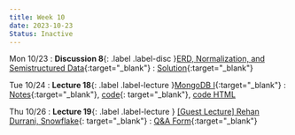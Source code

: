 ```yaml
---
title: Week 10
date: 2023-10-23
Status: Inactive
---
```


Mon 10/23
: **Discussion 8**{: .label .label-disc }[ERD, Normalization, and Semistructured Data](https://drive.google.com/file/d/13nkclT7Gzk6QM4NR9puYa8uuqTT0t1Ny/view?usp=share_link){:target="\_blank"}
  : [Solution](https://drive.google.com/file/d/1VktOvQLeFaO-g018P5mwGCcyNDJ7l4C_/view?usp=drive_link){:target="\_blank"}

Tue 10/24
: **Lecture 18**{: .label .label-lecture }[MongoDB I](https://docs.google.com/presentation/d/1sRlZVQtW3rCpPSsTWVm3GPXfdgy5UGYIEyOBYMkVPUg/edit?usp=sharing){:target="\_blank"}
  : [Notes](https://drive.google.com/file/d/1AsIeiB-rBKjL_HEjwFJvO4_JjPsSYY-y/view?usp=drive_link){:target="\_blank"}, [code](https://data101.datahub.berkeley.edu/hub/user-redirect/git-pull?repo=https%3A%2F%2Fgithub.com%2Fcal-data-eng%2Ffa23-materials&urlpath=lab%2Ftree%2Ffa23-materials%2Flecture%2Flec18%2Flec18.ipynb&branch=main){: target="\_blank"}, [code HTML](../../resources/assets/lectures/lec18/lec18.html)

Thu 10/26
: **Lecture 19**{: .label .label-lecture } [\[Guest Lecture\] Rehan Durrani, Snowflake](https://docs.google.com/presentation/d/1NbVxAtyhyPzM_P3YTx5jq6eV8uhtXcXQ/edit?usp=drive_link&ouid=113745915748997113650&rtpof=true){: target="\_blank"}
  : [Q&A Form](https://forms.gle/Fna94wfQqgzkFUrX9){:target="\_blank"}
